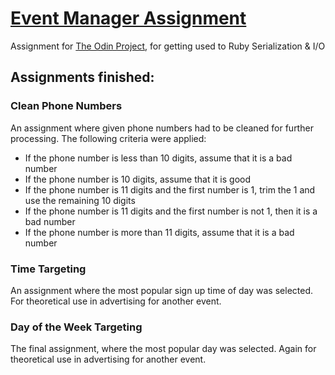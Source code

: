 # [Event Manager Assignment](https://www.theodinproject.com/paths/full-stack-ruby-on-rails/courses/ruby-programming/lessons/event-manager-ruby-programming)
Assignment for [The Odin Project](https://www.theodinproject.com/), for getting used to Ruby Serialization & I/O

## Assignments finished:
### Clean Phone Numbers

An assignment where given phone numbers had to be cleaned for further processing. The following criteria were applied:

- If the phone number is less than 10 digits, assume that it is a bad number
- If the phone number is 10 digits, assume that it is good
- If the phone number is 11 digits and the first number is 1, trim the 1 and use the remaining 10 digits
- If the phone number is 11 digits and the first number is not 1, then it is a bad number
- If the phone number is more than 11 digits, assume that it is a bad number

### Time Targeting

An assignment where the most popular sign up time of day was selected. For theoretical use in advertising for another event.

### Day of the Week Targeting

The final assignment, where the most popular day was selected. Again for theoretical use in advertising for another event.
